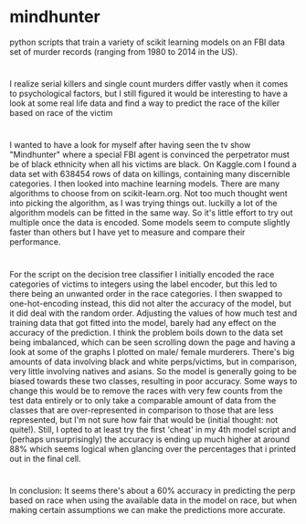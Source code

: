 # mindhunter
python scripts that train a variety of scikit learning models on an FBI data set of murder records (ranging from 1980 to 2014 in the US). 

#

 I realize serial killers and single count murders differ vastly when it comes to psychological factors, but I still figured it would be interesting to have a look at some real life data and find a way to predict the race of the killer based on race of the victim

 
#

I wanted to have a look for myself after having seen the tv show "Mindhunter" where a special FBI agent is convinced the perpetrator must be of black ethnicity when all his victims are black. On Kaggle.com I found a data set with 638454 rows of data on killings, containing many discernible categories. I then looked into machine learning models. There are many algorithms to choose from on scikit-learn.org. Not too much thought went into picking the algorithm, as I was trying things out. luckilly a lot of the algorithm models can be fitted in the same way. So it's little effort to try out multiple once the data is encoded.
Some models seem to compute slightly faster than others but I have yet to measure and compare their performance.
 
 #
 
 For the script on the decision tree classifier I initially encoded the race categories of victims to integers using the label encoder, but this led to there being an unwanted order in the race categories. I then swapped to one-hot-encoding instead, this did not alter the accuracy of the model, but it did deal with the random order. 
Adjusting the values of how much test and training data that got fitted into the model, barely had any effect on the accuracy of the prediction. 
I think the problem boils down to the data set being imbalanced, which can be seen scrolling down the page and having a look at some of the graphs I plotted on male/ female murderers. There's big amounts of data involving black and white perps/victims, but in comparison, very little involving natives and asians. So the model is generally going to be biased towards these two classes, resulting in poor accuracy. Some ways to change this would be to remove the races with very few counts from the test data entirely or to only take a comparable amount of data from the classes that are over-represented in comparison to those that are less represented, but I'm not sure how fair that would be (initial thought: not quite!). Still, I opted to at least try the first 'cheat' in my 4th model script and (perhaps unsurprisingly) the accuracy is ending up much higher at around 88% which seems logical when glancing over the percentages that i printed out in the final cell.
 
 #
 
 In conclusion: It seems there's about a 60% accuracy in predicting the perp based on race when using the available data in the model on race, but when making certain assumptions we can make the predictions more accurate. 


